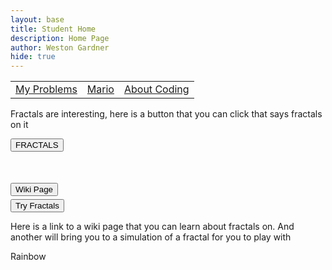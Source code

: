 ```yaml
---
layout: base
title: Student Home 
description: Home Page
author: Weston Gardner
hide: true
---
```


<table>
    <tr>
        <td><a href="/weston_2025/posts/myproblems">My Problems</a></td>
        <td><a href="/weston_2025/posts/mario">Mario</a></td>
        <td><a href="/weston_2025/posts/aboutcoding">About Coding</a></td>
    </tr>
</table>

<html lang="en">
  <body>
    <p>Fractals are interesting, here is a button that you can click that says fractals on it</p>
    <button>FRACTALS</button>
    <div style="height: 50px;"></div>
    <a href="https://en.wikipedia.org/wiki/Fractal" style="display: block;">
      <button>Wiki Page</button>
    </a>
    <div style="height: 5px;"></div>
    <a href="https://math.hws.edu/eck/js/mandelbrot/MB.html" style="display: block;">
      <button>Try Fractals</button>
    </a>
    <p>Here is a link to a wiki page that you can learn about fractals on. And another will bring you to a simulation of a fractal for you to play with</p>
  </body>
</html>
<html lang="en">
  <head>
    <link rel="stylesheet" href="/weston_2025/_sass/nighthawk/hacks.css">
  </head>
  <body>
    <div class="rainbow">Rainbow</div>
  </body>
</html>